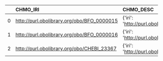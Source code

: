 |    | CHMO_IRI                                   | CHMO_DESC                                             | MOP_IRI                                    | MOP_DESC                                              |
|---:|:-------------------------------------------|:------------------------------------------------------|:-------------------------------------------|:------------------------------------------------------|
|  0 | http://purl.obolibrary.org/obo/BFO_0000015 | {'iri': 'http://purl.obolibrary.org/obo/BFO_0000015'} | http://purl.obolibrary.org/obo/BFO_0000015 | {'iri': 'http://purl.obolibrary.org/obo/BFO_0000015'} |
|  1 | http://purl.obolibrary.org/obo/BFO_0000016 | {'iri': 'http://purl.obolibrary.org/obo/BFO_0000016'} | http://purl.obolibrary.org/obo/BFO_0000016 | {'iri': 'http://purl.obolibrary.org/obo/BFO_0000016'} |
|  2 | http://purl.obolibrary.org/obo/CHEBI_23367 | {'iri': 'http://purl.obolibrary.org/obo/CHEBI_23367'} | http://purl.obolibrary.org/obo/CHEBI_23367 | {'iri': 'http://purl.obolibrary.org/obo/CHEBI_23367'} |